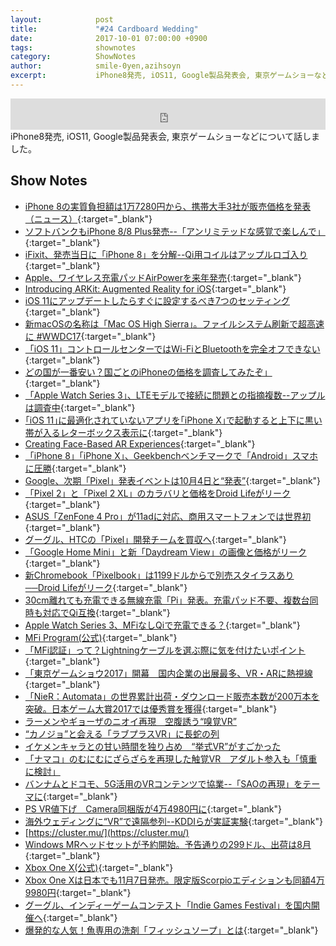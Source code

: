 ```yaml
---
layout:            post
title:             "#24 Cardboard Wedding"
date:              2017-10-01 07:00:00 +0900
tags:              shownotes
category:          ShowNotes
author:            smile-0yen,azihsoyn
excerpt:           iPhone8発売, iOS11, Google製品発表会, 東京ゲームショーなどについて話しました。
---
```

<iframe width="100%" height="50" scrolling="no" frameborder="no" src="https://w.soundcloud.com/player/?url=https%3A//api.soundcloud.com/tracks/344771297&amp;auto_play=false&amp;hide_related=false&amp;show_user=true&amp;show_reposts=false&amp;visual=false&amp;show_artwork=false&amp;default_height=75"></iframe>
iPhone8発売, iOS11, Google製品発表会, 東京ゲームショーなどについて話しました。

## Show Notes
- [iPhone 8の実質負担額は1万7280円から、携帯大手3社が販売価格を発表（ニュース）](http://itpro.nikkeibp.co.jp/atcl/news/17/091502254/){:target="_blank"}
- [ソフトバンクもiPhone 8/8 Plus発売--「アンリミテッドな感覚で楽しんで」](https://japan.cnet.com/article/35107609/){:target="_blank"}
- [iFixit、発売当日に「iPhone 8」を分解--Qi用コイルはアップルロゴ入り](https://japan.cnet.com/article/35107661/){:target="_blank"}
- [Apple、ワイヤレス充電パッドAirPowerを来年発売](http://jp.techcrunch.com/2017/09/13/20170912apple-reveals-airpower-wireless-charging-pad-coming-in-2018/){:target="_blank"}
- [Introducing ARKit: Augmented Reality for iOS](https://developer.apple.com/videos/play/wwdc2017/602/){:target="_blank"}
- [iOS 11にアップデートしたらすぐに設定するべき7つのセッティング](http://gigazine.net/news/20170920-ios-11-7-settings/){:target="_blank"}
- [新macOSの名称は「Mac OS High Sierra」。ファイルシステム刷新で超高速に #WWDC17](https://www.gizmodo.jp/2017/06/macosmac_os_high_sierra.html){:target="_blank"}
- [「iOS 11」コントロールセンターではWi-FiとBluetoothを完全オフできない](https://japan.cnet.com/article/35107622/){:target="_blank"}
- [どの国が一番安い？国ごとのiPhoneの価格を調査してみたぞ」](http://www.appps.jp/253030/){:target="_blank"}
- [「Apple Watch Series 3」、LTEモデルで接続に問題との指摘複数--アップルは調査中](https://japan.cnet.com/article/35107555/){:target="_blank"}
- [｢iOS 11｣に最適化されていないアプリを｢iPhone X｣で起動すると上下に黒い帯が入るレターボックス表示に](http://taisy0.com/2017/09/18/87143.html){:target="_blank"}
- [Creating Face-Based AR Experiences](https://developer.apple.com/documentation/arkit/creating_face_based_ar_experiences){:target="_blank"}
- [「iPhone 8」「iPhone X」、Geekbenchベンチマークで「Android」スマホに圧勝](https://japan.cnet.com/article/35107556/){:target="_blank"}
- [Google、次期「Pixel」発表イベントは10月4日と“発表”](http://www.itmedia.co.jp/news/articles/1709/15/news048.html){:target="_blank"}
- [「Pixel 2」と「Pixel 2 XL」のカラバリと価格をDroid Lifeがリーク](http://www.itmedia.co.jp/news/articles/1709/20/news052.html){:target="_blank"}
- [ASUS「ZenFone 4 Pro」が11adに対応、商用スマートフォンでは世界初](http://internet.watch.impress.co.jp/docs/news/1082232.html){:target="_blank"}
- [グーグル、HTCの「Pixel」開発チームを買収へ](https://japan.cnet.com/article/35107571/){:target="_blank"}
- [「Google Home Mini」と新「Daydream View」の画像と価格がリーク](http://www.itmedia.co.jp/news/articles/1709/20/news045.html){:target="_blank"}
- [新Chromebook「Pixelbook」は1199ドルからで別売スタイラスあり──Droid Lifeがリーク](http://www.itmedia.co.jp/news/articles/1709/20/news049.html){:target="_blank"}
- [30cm離れても充電できる無線充電「Pi」発表。充電パッド不要、複数台同時も対応でQi互換](http://japanese.engadget.com/2017/09/19/30cm-pi-qi/){:target="_blank"}
- [Apple Watch Series 3、MFiなしQiで充電できる？](http://www.itmedia.co.jp/news/articles/1709/22/news099.html){:target="_blank"}
- [MFi Program(公式)](https://developer.apple.com/jp/programs/mfi/){:target="_blank"}
- [「MFi認証」って？Lightningケーブルを選ぶ際に気を付けたいポイント](https://hameefun.jp/column/3173){:target="_blank"}
- [「東京ゲームショウ2017」開幕　国内企業の出展最多、VR・ARに熱視線](http://www.itmedia.co.jp/news/articles/1709/21/news057.html){:target="_blank"}
- [「NieR：Automata」の世界累計出荷・ダウンロード販売本数が200万本を突破。日本ゲーム大賞2017では優秀賞を獲得](http://www.4gamer.net/games/353/G035315/20170921090/){:target="_blank"}
- [ラーメンやギョーザのニオイ再現　空腹誘う“嗅覚VR”](http://www.itmedia.co.jp/news/articles/1709/22/news115.html)
- [“カノジョ”と会える「ラブプラスVR」に長蛇の列](http://www.itmedia.co.jp/news/articles/1709/21/news077.html)
- [イケメンキャラとの甘い時間を独り占め　“挙式VR”がすごかった](http://www.itmedia.co.jp/news/articles/1709/21/news080.html)
- [「ナマコ」のむにむにざらざらを再現した触覚VR　アダルト参入も「慎重に検討」](http://www.itmedia.co.jp/news/articles/1709/21/news110.html)
- [バンナムとドコモ、5G活用のVRコンテンツで協業--「SAOの再現」をテーマに](https://japan.cnet.com/article/35107655/){:target="_blank"}
- [PS VR値下げ　Camera同梱版が4万4980円に](http://www.itmedia.co.jp/news/articles/1709/20/news057.html){:target="_blank"}
- [海外ウェディングに“VR”で遠隔参列--KDDIらが実証実験](https://japan.cnet.com/article/35107579/){:target="_blank"}
- [https://cluster.mu/](https://cluster.mu/)
- [Windows MRヘッドセットが予約開始。予告通りの299ドル、出荷は8月](http://japanese.engadget.com/2017/05/11/299-windows-mr-8/){:target="_blank"}
- [Xbox One X(公式)](https://www.xbox.com/ja-JP/xbox-one-x){:target="_blank"}
- [Xbox One Xは日本でも11月7日発売。限定版Scorpioエディションも同額4万9980円](http://japanese.engadget.com/2017/09/20/xbox-one-x-11-7-scorpio-4-9980/){:target="_blank"}
- [グーグル、インディーゲームコンテスト「Indie Games Festival」を国内開催へ](https://japan.cnet.com/article/35107518/){:target="_blank"}
- [爆発的な人気！魚専用の洗剤「フィッシュソープ」とは](http://nacchi7007.com/%E7%88%86%E7%99%BA%E7%9A%84%E3%81%AA%E4%BA%BA%E6%B0%97%EF%BC%81%E9%AD%9A%E5%B0%82%E7%94%A8%E3%81%AE%E6%B4%97%E5%89%A4%E3%80%8C%E3%83%95%E3%82%A3%E3%83%83%E3%82%B7%E3%83%A5%E3%82%BD%E3%83%BC%E3%83%97/){:target="_blank"}
